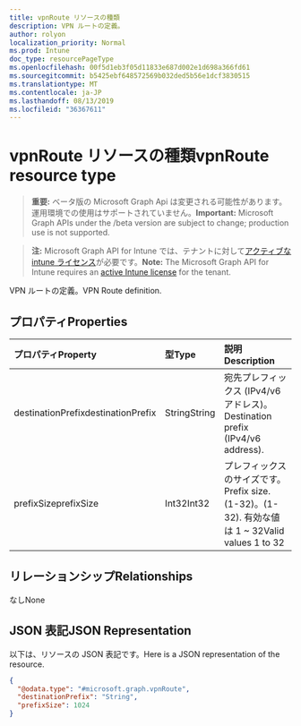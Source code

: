 ```yaml
---
title: vpnRoute リソースの種類
description: VPN ルートの定義。
author: rolyon
localization_priority: Normal
ms.prod: Intune
doc_type: resourcePageType
ms.openlocfilehash: 00f5d1eb3f05d11833e687d002e1d698a366fd61
ms.sourcegitcommit: b5425ebf648572569b032ded5b56e1dcf3830515
ms.translationtype: MT
ms.contentlocale: ja-JP
ms.lasthandoff: 08/13/2019
ms.locfileid: "36367611"
---
```

# <a name="vpnroute-resource-type"></a><span data-ttu-id="59700-103">vpnRoute リソースの種類</span><span class="sxs-lookup"><span data-stu-id="59700-103">vpnRoute resource type</span></span>

> <span data-ttu-id="59700-104">**重要:** ベータ版の Microsoft Graph Api は変更される可能性があります。運用環境での使用はサポートされていません。</span><span class="sxs-lookup"><span data-stu-id="59700-104">**Important:** Microsoft Graph APIs under the /beta version are subject to change; production use is not supported.</span></span>

> <span data-ttu-id="59700-105">**注:** Microsoft Graph API for Intune では、テナントに対して[アクティブな intune ライセンス](https://go.microsoft.com/fwlink/?linkid=839381)が必要です。</span><span class="sxs-lookup"><span data-stu-id="59700-105">**Note:** The Microsoft Graph API for Intune requires an [active Intune license](https://go.microsoft.com/fwlink/?linkid=839381) for the tenant.</span></span>

<span data-ttu-id="59700-106">VPN ルートの定義。</span><span class="sxs-lookup"><span data-stu-id="59700-106">VPN Route definition.</span></span>

## <a name="properties"></a><span data-ttu-id="59700-107">プロパティ</span><span class="sxs-lookup"><span data-stu-id="59700-107">Properties</span></span>
|<span data-ttu-id="59700-108">プロパティ</span><span class="sxs-lookup"><span data-stu-id="59700-108">Property</span></span>|<span data-ttu-id="59700-109">型</span><span class="sxs-lookup"><span data-stu-id="59700-109">Type</span></span>|<span data-ttu-id="59700-110">説明</span><span class="sxs-lookup"><span data-stu-id="59700-110">Description</span></span>|
|:---|:---|:---|
|<span data-ttu-id="59700-111">destinationPrefix</span><span class="sxs-lookup"><span data-stu-id="59700-111">destinationPrefix</span></span>|<span data-ttu-id="59700-112">String</span><span class="sxs-lookup"><span data-stu-id="59700-112">String</span></span>|<span data-ttu-id="59700-113">宛先プレフィックス (IPv4/v6 アドレス)。</span><span class="sxs-lookup"><span data-stu-id="59700-113">Destination prefix (IPv4/v6 address).</span></span>|
|<span data-ttu-id="59700-114">prefixSize</span><span class="sxs-lookup"><span data-stu-id="59700-114">prefixSize</span></span>|<span data-ttu-id="59700-115">Int32</span><span class="sxs-lookup"><span data-stu-id="59700-115">Int32</span></span>|<span data-ttu-id="59700-116">プレフィックスのサイズです。</span><span class="sxs-lookup"><span data-stu-id="59700-116">Prefix size.</span></span> <span data-ttu-id="59700-117">(1-32)。</span><span class="sxs-lookup"><span data-stu-id="59700-117">(1-32).</span></span> <span data-ttu-id="59700-118">有効な値は 1 ~ 32</span><span class="sxs-lookup"><span data-stu-id="59700-118">Valid values 1 to 32</span></span>|

## <a name="relationships"></a><span data-ttu-id="59700-119">リレーションシップ</span><span class="sxs-lookup"><span data-stu-id="59700-119">Relationships</span></span>
<span data-ttu-id="59700-120">なし</span><span class="sxs-lookup"><span data-stu-id="59700-120">None</span></span>

## <a name="json-representation"></a><span data-ttu-id="59700-121">JSON 表記</span><span class="sxs-lookup"><span data-stu-id="59700-121">JSON Representation</span></span>
<span data-ttu-id="59700-122">以下は、リソースの JSON 表記です。</span><span class="sxs-lookup"><span data-stu-id="59700-122">Here is a JSON representation of the resource.</span></span>
<!-- {
  "blockType": "resource",
  "@odata.type": "microsoft.graph.vpnRoute"
}
-->
``` json
{
  "@odata.type": "#microsoft.graph.vpnRoute",
  "destinationPrefix": "String",
  "prefixSize": 1024
}
```



